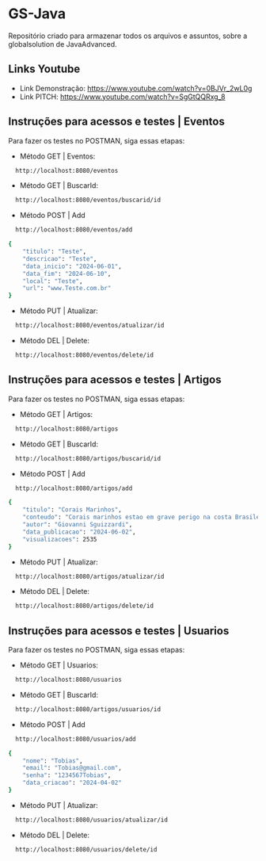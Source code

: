 # GS-Java
Repositório criado para armazenar todos os arquivos e assuntos, sobre a globalsolution de JavaAdvanced.

## Links Youtube
- Link Demonstração: https://www.youtube.com/watch?v=0BJVr_2wL0g
- Link PITCH: https://www.youtube.com/watch?v=SgGtQQRxg_8

## Instruções para acessos e testes | Eventos
Para fazer os testes no POSTMAN, siga essas etapas:

- Método GET | Eventos:
```bash
  http://localhost:8080/eventos
```

- Método GET | BuscarId:
```bash
  http://localhost:8080/eventos/buscarid/id
```
 
- Método POST | Add
```bash
  http://localhost:8080/eventos/add

{
    "titulo": "Teste",
    "descricao": "Teste",
    "data_inicio": "2024-06-01",
    "data_fim": "2024-06-10",
    "local": "Teste",
    "url": "www.Teste.com.br"
}
```

- Método PUT | Atualizar:
```bash
  http://localhost:8080/eventos/atualizar/id
```

- Método DEL | Delete:
```bash
  http://localhost:8080/eventos/delete/id
```
## Instruções para acessos e testes | Artigos
Para fazer os testes no POSTMAN, siga essas etapas:

- Método GET | Artigos:
```bash
  http://localhost:8080/artigos
```

- Método GET | BuscarId:
```bash
  http://localhost:8080/artigos/buscarid/id
```
 
- Método POST | Add
```bash
  http://localhost:8080/artigos/add

{
    "titulo": "Corais Marinhos",
    "conteudo": "Corais marinhos estao em grave perigo na costa Brasileira",
    "autor": "Giovanni Sguizzardi",
    "data_publicacao": "2024-06-02",
    "visualizacoes": 2535
}
```

- Método PUT | Atualizar:
```bash
  http://localhost:8080/artigos/atualizar/id
```

- Método DEL | Delete:
```bash
  http://localhost:8080/artigos/delete/id
```
## Instruções para acessos e testes | Usuarios
Para fazer os testes no POSTMAN, siga essas etapas:

- Método GET | Usuarios:
```bash
  http://localhost:8080/usuarios
```

- Método GET | BuscarId:
```bash
  http://localhost:8080/artigos/usuarios/id
```
 
- Método POST | Add
```bash
  http://localhost:8080/usuarios/add

{
    "nome": "Tobias",
    "email": "Tobias@gmail.com",
    "senha": "1234567Tobias",
    "data_criacao": "2024-04-02"
}
```

- Método PUT | Atualizar:
```bash
  http://localhost:8080/usuarios/atualizar/id
```

- Método DEL | Delete:
```bash
  http://localhost:8080/usuarios/delete/id
```
